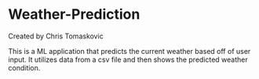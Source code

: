 # Weather-Prediction

Created by Chris Tomaskovic

This is a ML application that predicts the current weather based off of user input. It utilizes data from a csv file and then shows the predicted weather condition.
